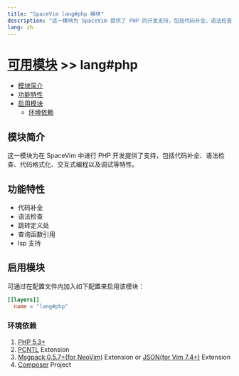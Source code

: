 ```yaml
---
title: "SpaceVim lang#php 模块"
description: "这一模块为 SpaceVim 提供了 PHP 的开发支持，包括代码补全、语法检查、代码格式化等特性。"
lang: zh
---
```


# [可用模块](../../) >> lang#php

<!-- vim-markdown-toc GFM -->

- [模块简介](#模块简介)
- [功能特性](#功能特性)
- [启用模块](#启用模块)
  - [环境依赖](#环境依赖)

<!-- vim-markdown-toc -->

## 模块简介

这一模块为在 SpaceVim 中进行 PHP 开发提供了支持，包括代码补全、语法检查、代码格式化、交互式编程以及调试等特性。

## 功能特性

- 代码补全
- 语法检查
- 跳转定义处
- 查询函数引用
- lsp 支持

## 启用模块

可通过在配置文件内加入如下配置来启用该模块：

```toml
[[layers]]
  name = "lang#php"
```

### 环境依赖

1.  [PHP 5.3+](http://php.net/)
2.  [PCNTL](http://php.net/manual/en/book.pcntl.php) Extension
3.  [Msgpack 0.5.7+(for NeoVim)](https://github.com/msgpack/msgpack-php) Extension or [JSON(for Vim 7.4+)](http://php.net/manual/en/intro.json.php) Extension
4.  [Composer](https://getcomposer.org/) Project

